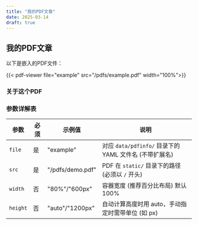 ```yaml
---
title: "我的PDF文章"
date: 2025-03-14
draft: true
---
```


## 我的PDF文章

以下是嵌入的PDF文件：

{{< pdf-viewer file="example" src="/pdfs/example.pdf" width="100%">}}

### 关于这个PDF
### **参数详解表**

| 参数        | 必须 | 示例值              | 说明                                                                 |
|-------------|------|---------------------|----------------------------------------------------------------------|
| `file`      | 是   | "example"           | 对应 `data/pdfinfo/` 目录下的 YAML 文件名 (不带扩展名)               |
| `src`       | 是   | "/pdfs/demo.pdf"    | PDF 在 `static/` 目录下的路径 (必须以 `/` 开头)                      |
| `width`     | 否   | "80%"/"600px"       | 容器宽度 (推荐百分比布局) 默认 100%                                  |
| `height`    | 否   | "auto"/"1200px"     | 自动计算高度时用 auto，手动指定时需带单位 (如 px)                    |
